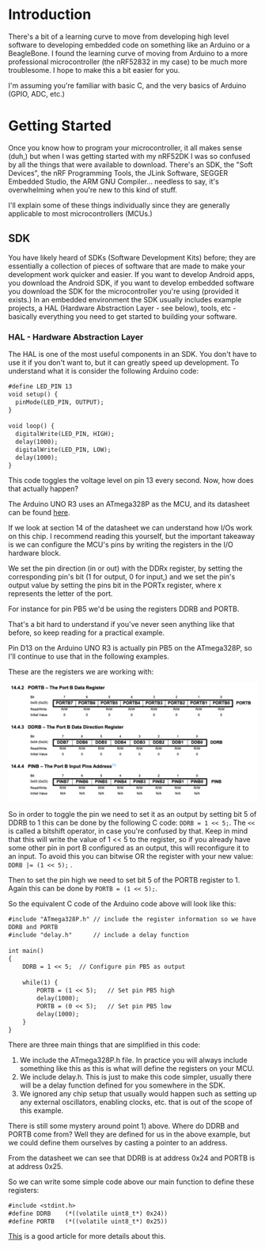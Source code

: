 # Introduction

There's a bit of a learning curve to move from developing high level software to developing embedded code on something like an Arduino or a BeagleBone. I found the learning curve of moving from Arduino to a more professional microcontroller (the nRF52832 in my case) to be much more troublesome. I hope to make this a bit easier for you.

I'm assuming you're familiar with basic C, and the very basics of Arduino (GPIO, ADC, etc.)

# Getting Started

Once you know how to program your microcontroller, it all makes sense (duh,) but when I was getting started with my nRF52DK I was so confused by all the things that were available to download. There's an SDK, the "Soft Devices", the nRF Programming Tools, the JLink Software, SEGGER Embedded Studio, the ARM GNU Compiler... needless to say, it's overwhelming when you're new to this kind of stuff.

I'll explain some of these things individually since they are generally applicable to most microcontrollers (MCUs.)

## SDK

You have likely heard of SDKs (Software Development Kits) before; they are essentially a collection of pieces of software that are made to make your development work quicker and easier. If you want to develop Android apps, you download the Android SDK, if you want to develop embedded software you download the SDK for the microcontroller you're using (provided it exists.) In an embedded environment the SDK usually includes example projects, a HAL (Hardware Abstraction Layer - see below), tools, etc - basically everything you need to get started to building your software.

### HAL - Hardware Abstraction Layer
The HAL is one of the most useful components in an SDK. You don't have to use it if you don't want to, but it can greatly speed up development. To understand what it is consider the following Arduino code:

```
#define LED_PIN 13
void setup() {
  pinMode(LED_PIN, OUTPUT);
}

void loop() {
  digitalWrite(LED_PIN, HIGH);
  delay(1000);
  digitalWrite(LED_PIN, LOW);
  delay(1000);
}
```

This code toggles the voltage level on pin 13 every second. Now, how does that actually happen?

The Arduino UNO R3 uses an ATmega328P as the MCU, and its datasheet can be found [here](https://ww1.microchip.com/downloads/en/DeviceDoc/ATmega48A-PA-88A-PA-168A-PA-328-P-DS-DS40002061B.pdf).

If we look at section 14 of the datasheet we can understand how I/Os work on this chip. I recommend reading this yourself, but the important takeaway is we can configure the MCU's pins by writing the registers in the I/O hardware block.

We set the pin direction (in or out) with the DDRx register, by setting the corresponding pin's bit (1 for output, 0 for input,) and we set the pin's output value by setting the pins bit in the PORTx register, where x represents the letter of the port.

For instance for pin PB5 we'd be using the registers DDRB and PORTB.

That's a bit hard to understand if you've never seen anything like that before, so keep reading for a practical example.

Pin D13 on the Arduino UNO R3 is actually pin PB5 on the ATmega328P, so I'll continue to use that in the following examples.

These are the registers we are working with:

![Registers](assets/images/atmega_gpio_registers.png)

So in order to toggle the pin we need to set it as an output by setting bit 5 of DDRB to 1 this can be done by the following C code: `DDRB = 1 << 5;`. The `<<` is called a bitshift operator, in case you're confused by that. Keep in mind that this will write the value of 1 << 5 to the register, so if you already have some other pin in port B configured as an output, this will reconfigure it to an input. To avoid this you can bitwise OR the register with your new value: `DDRB |= (1 << 5);` .

Then to set the pin high we need to set bit 5 of the PORTB register to 1. Again this can be done by `PORTB = (1 << 5);`.


So the equivalent C code of the Arduino code above will look like this:

```
#include "ATmega328P.h" // include the register information so we have DDRB and PORTB
#include "delay.h"      // include a delay function

int main()
{
	DDRB = 1 << 5;  // Configure pin PB5 as output

	while(1) {
		PORTB = (1 << 5);   // Set pin PB5 high
		delay(1000);
		PORTB = (0 << 5);   // Set pin PB5 low
		delay(1000);
	}
}
```

There are three main things that are simplified in this code:

  1. We include the ATmega328P.h file. In practice you will always include something like this as this is what will define the registers on your MCU.
  2. We include delay.h. This is just to make this code simpler, usually there will be a delay function defined for you somewhere in the SDK.
  3. We ignored any chip setup that usually would happen such as setting up any external oscillators, enabling clocks, etc. that is out of the scope of this example.

There is still some mystery around point 1) above. Where do DDRB and PORTB come from? Well they are defined for us in the above example, but we could define them ourselves by casting a pointer to an address.

From the datasheet we can see that DDRB is at address 0x24 and PORTB is at address 0x25.

So we can write some simple code above our main function to define these registers:

```
#include <stdint.h>
#define DDRB    (*((volatile uint8_t*) 0x24))
#define PORTB   (*((volatile uint8_t*) 0x25))
```

[This](https://blog.feabhas.com/2019/01/peripheral-register-access-using-c-structs-part-1/) is a good article for more details about this.
